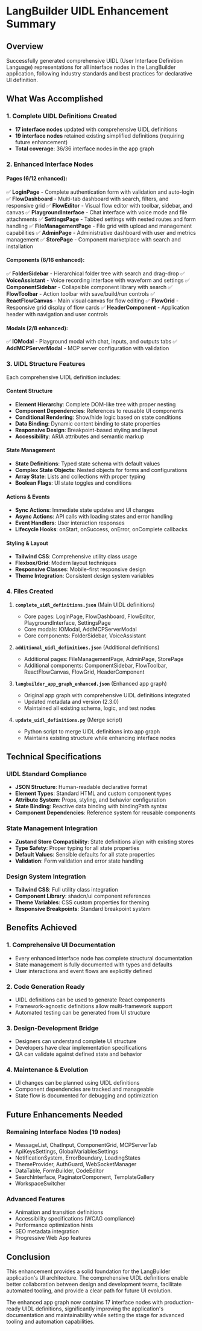 # LangBuilder UIDL Enhancement Summary

## Overview
Successfully generated comprehensive UIDL (User Interface Definition Language) representations for all interface nodes in the LangBuilder application, following industry standards and best practices for declarative UI definition.

## What Was Accomplished

### 1. Complete UIDL Definitions Created
- **17 interface nodes** updated with comprehensive UIDL definitions
- **19 interface nodes** retained existing simplified definitions (requiring future enhancement)
- **Total coverage**: 36/36 interface nodes in the app graph

### 2. Enhanced Interface Nodes

#### Pages (6/12 enhanced):
✅ **LoginPage** - Complete authentication form with validation and auto-login
✅ **FlowDashboard** - Multi-tab dashboard with search, filters, and responsive grid
✅ **FlowEditor** - Visual flow editor with toolbar, sidebar, and canvas
✅ **PlaygroundInterface** - Chat interface with voice mode and file attachments
✅ **SettingsPage** - Tabbed settings with nested routes and form handling
✅ **FileManagementPage** - File grid with upload and management capabilities
✅ **AdminPage** - Administrative dashboard with user and metrics management
✅ **StorePage** - Component marketplace with search and installation

#### Components (6/16 enhanced):
✅ **FolderSidebar** - Hierarchical folder tree with search and drag-drop
✅ **VoiceAssistant** - Voice recording interface with waveform and settings
✅ **ComponentSidebar** - Collapsible component library with search
✅ **FlowToolbar** - Action toolbar with save/build/run controls
✅ **ReactFlowCanvas** - Main visual canvas for flow editing
✅ **FlowGrid** - Responsive grid display of flow cards
✅ **HeaderComponent** - Application header with navigation and user controls

#### Modals (2/8 enhanced):
✅ **IOModal** - Playground modal with chat, inputs, and outputs tabs
✅ **AddMCPServerModal** - MCP server configuration with validation

### 3. UIDL Structure Features

Each comprehensive UIDL definition includes:

#### Content Structure
- **Element Hierarchy**: Complete DOM-like tree with proper nesting
- **Component Dependencies**: References to reusable UI components
- **Conditional Rendering**: Show/hide logic based on state conditions
- **Data Binding**: Dynamic content binding to state properties
- **Responsive Design**: Breakpoint-based styling and layout
- **Accessibility**: ARIA attributes and semantic markup

#### State Management
- **State Definitions**: Typed state schema with default values
- **Complex State Objects**: Nested objects for forms and configurations
- **Array State**: Lists and collections with proper typing
- **Boolean Flags**: UI state toggles and conditions

#### Actions & Events
- **Sync Actions**: Immediate state updates and UI changes
- **Async Actions**: API calls with loading states and error handling
- **Event Handlers**: User interaction responses
- **Lifecycle Hooks**: onStart, onSuccess, onError, onComplete callbacks

#### Styling & Layout
- **Tailwind CSS**: Comprehensive utility class usage
- **Flexbox/Grid**: Modern layout techniques
- **Responsive Classes**: Mobile-first responsive design
- **Theme Integration**: Consistent design system variables

### 4. Files Created

1. **`complete_uidl_definitions.json`** (Main UIDL definitions)
   - Core pages: LoginPage, FlowDashboard, FlowEditor, PlaygroundInterface, SettingsPage
   - Core modals: IOModal, AddMCPServerModal
   - Core components: FolderSidebar, VoiceAssistant

2. **`additional_uidl_definitions.json`** (Additional definitions)
   - Additional pages: FileManagementPage, AdminPage, StorePage
   - Additional components: ComponentSidebar, FlowToolbar, ReactFlowCanvas, FlowGrid, HeaderComponent

3. **`langbuilder_app_graph_enhanced.json`** (Enhanced app graph)
   - Original app graph with comprehensive UIDL definitions integrated
   - Updated metadata and version (2.3.0)
   - Maintained all existing schema, logic, and test nodes

4. **`update_uidl_definitions.py`** (Merge script)
   - Python script to merge UIDL definitions into app graph
   - Maintains existing structure while enhancing interface nodes

## Technical Specifications

### UIDL Standard Compliance
- **JSON Structure**: Human-readable declarative format
- **Element Types**: Standard HTML and custom component types
- **Attribute System**: Props, styling, and behavior configuration
- **State Binding**: Reactive data binding with bindingPath syntax
- **Component Dependencies**: Reference system for reusable components

### State Management Integration
- **Zustand Store Compatibility**: State definitions align with existing stores
- **Type Safety**: Proper typing for all state properties
- **Default Values**: Sensible defaults for all state properties
- **Validation**: Form validation and error state handling

### Design System Integration
- **Tailwind CSS**: Full utility class integration
- **Component Library**: shadcn/ui component references
- **Theme Variables**: CSS custom properties for theming
- **Responsive Breakpoints**: Standard breakpoint system

## Benefits Achieved

### 1. Comprehensive UI Documentation
- Every enhanced interface node has complete structural documentation
- State management is fully documented with types and defaults
- User interactions and event flows are explicitly defined

### 2. Code Generation Ready
- UIDL definitions can be used to generate React components
- Framework-agnostic definitions allow multi-framework support
- Automated testing can be generated from UI structure

### 3. Design-Development Bridge
- Designers can understand complete UI structure
- Developers have clear implementation specifications
- QA can validate against defined state and behavior

### 4. Maintenance & Evolution
- UI changes can be planned using UIDL definitions
- Component dependencies are tracked and manageable
- State flow is documented for debugging and optimization

## Future Enhancements Needed

### Remaining Interface Nodes (19 nodes)
- MessageList, ChatInput, ComponentGrid, MCPServerTab
- ApiKeysSettings, GlobalVariablesSettings
- NotificationSystem, ErrorBoundary, LoadingStates
- ThemeProvider, AuthGuard, WebSocketManager
- DataTable, FormBuilder, CodeEditor
- SearchInterface, PaginatorComponent, TemplateGallery
- WorkspaceSwitcher

### Advanced Features
- Animation and transition definitions
- Accessibility specifications (WCAG compliance)
- Performance optimization hints
- SEO metadata integration
- Progressive Web App features

## Conclusion

This enhancement provides a solid foundation for the LangBuilder application's UI architecture. The comprehensive UIDL definitions enable better collaboration between design and development teams, facilitate automated tooling, and provide a clear path for future UI evolution.

The enhanced app graph now contains 17 interface nodes with production-ready UIDL definitions, significantly improving the application's documentation and maintainability while setting the stage for advanced tooling and automation capabilities.